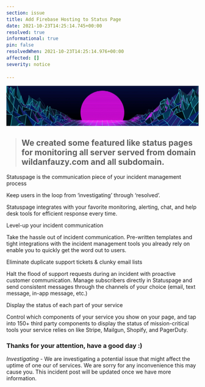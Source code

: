 ```yaml
---
section: issue
title: Add Firebase Hosting to Status Page
date: 2021-10-23T14:25:14.745+00:00
resolved: true
informational: true
pin: false
resolvedWhen: 2021-10-23T14:25:14.976+00:00
affected: []
severity: notice

---
```

![](/img/wallpaperdog-1764.jpg)

> ## We created some featured like status pages for monitoring all server served from domain wildanfauzy.com and all subdomain.

Statuspage is the communication piece of your incident management process

Keep users in the loop from ‘investigating’ through ‘resolved’.

Statuspage integrates with your favorite monitoring, alerting, chat, and help desk tools for efficient response every time.

Level-up your incident communication

Take the hassle out of incident communication. Pre-written templates and tight integrations with the incident management tools you already rely on enable you to quickly get the word out to users.

Eliminate duplicate support tickets & clunky email lists

Halt the flood of support requests during an incident with proactive customer communication. Manage subscribers directly in Statuspage and send consistent messages through the channels of your choice (email, text message, in-app message, etc.)

Display the status of each part of your service

Control which components of your service you show on your page, and tap into 150+ third party components to display the status of mission-critical tools your service relies on like Stripe, Mailgun, Shopify, and PagerDuty.

### Thanks for your attention, have a good day :)

_Investigating_ - We are investigating a potential issue that might affect the uptime of one our of services. We are sorry for any inconvenience this may cause you. This incident post will be updated once we have more information.
